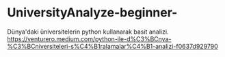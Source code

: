 # UniversityAnalyze-beginner-
Dünya'daki üniversitelerin python kullanarak basit analizi.
https://venturero.medium.com/python-ile-d%C3%BCnya-%C3%BCniversiteleri-s%C4%B1ralamalar%C4%B1-analizi-f0637d929790
